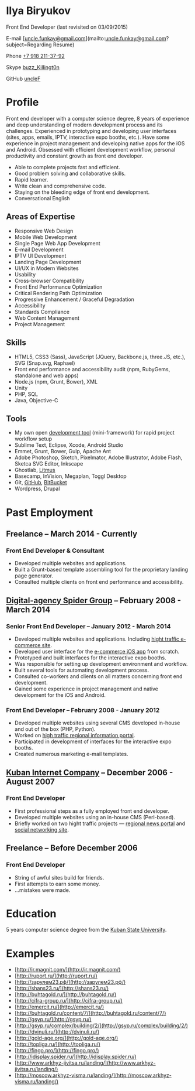 # Ilya Biryukov

Front End Developer (last revisited on 03/09/2015)

E-mail [uncle.funkay@gmail.com](mailto:uncle.funkay@gmail.com?subject=Regarding Resume)

Phone [+7 918 211-37-92](tel:+79182113792)

Skype [buzz_Killingt0n](skype:buzz_Killingt0n?chat)

GitHub [uncleF](https://github.com/uncleF)

# Profile

Front end developer with a computer science degree, 8 years of experience and deep understanding of modern development process and its challenges. Experienced in prototyping and developing user interfaces (sites, apps, emails, IPTV, interactive expo booths, etc.). Have some experience in project management and developing native apps for the iOS and Android. Obsessed with efficient development workflow, personal productivity and constant growth as front end developer.

*   Able to complete projects fast and efficient.
*   Good problem solving and collaborative skills.
*   Rapid learner.
*   Write clean and comprehensive code.
*   Staying on the bleeding edge of front end development.
*   Conversational English

## Areas of Expertise

*   Responsive Web Design
*   Mobile Web Development
*   Single Page Web App Development
*   E-mail Development
*   IPTV UI Development
*   Landing Page Development
*   UI/UX in Modern Websites
*   Usability
*   Cross-browser Compatibility
*   Front End Performance Optimization
*   Critical Rendering Path Optimization
*   Progressive Enhancement / Graceful Degradation
*   Accessibility
*   Standards Compliance
*   Web Content Management
*   Project Management

## Skills

*   HTML5, CSS3 (Sass), JavaScript (JQuery, Backbone.js, three.JS, etc.), SVG (Snap.svg, Raphael)
*   Front end performance and accessibility audit (npm, RubyGems, standalone and web apps)
*   Node.js (npm, Grunt, Bower), XML
*   Unity
*   PHP, SQL
*   Java, Objective-C

## Tools

*   My own open [development tool](https://github.com/uncleF/TemplateX) (mini-framework) for rapid project workflow setup
*   Sublime Text, Eclipse, Xcode, Android Studio
*   Emmet, Grunt, Bower, Gulp, Apache Ant
*   Adobe Photoshop, Sketch, Pixelmator, Adobe Illustrator, Adobe Flash, Sketca SVG Editor, Inkscape
*   Ghostlab, [Litmus](https://litmus.com)
*   Basecamp, InVision, Megaplan, Toggl Desktop
*   Git, [GitHub](https://github.com/), [BitBucket](https://bitbucket.org/)
*   Wordpress, Drupal

# Past Employment

## Freelance – March 2014 - Currently

### Front End Developer & Consultant

*   Developed multiple websites and applications.
*   Built a Grunt-based template assembling tool for the proprietary landing page generator.
*   Consulted multiple clients on front end performance and accessibility.

## [Digital-agency Spider Group](http://spider.ru/en/) – February 2008 - March 2014

### Senior Front End Developer – January 2012 - March 2014

*   Developed multiple websites and applications. Including [hight traffic e-commerce site](http://topliga.ru/).
*   Developed user interface for the [e-commerce iOS app](https://itunes.apple.com/us/app/fingo.-furniture.-try-before/id567070760?mt=8) from scratch.
*   Prototyped and built interfaces for the interactive expo booths.
*   Was responsible for setting up development environment and workflow.
*   Built several tools for automating development process.
*   Consulted co-workers and clients on all matters concerning front end development.
*   Gained some experience in project management and native development for the iOS and Android.

### Front End Developer – February 2008 - January 2012

*   Developed multiple websites using several CMS developed in-house and out of the box (PHP, Python).
*   Worked on [high traffic regional information portal](http://www.kuban.ru/).
*   Participated in development of interfaces for the interactive expo booths.
*   Created numerous marketing e-mail templates.

## [Kuban Internet Company](http://kubic.ru/) – December 2006 - August 2007

### Front End Developer

*   First professional steps as a fully employed front end developer.
*   Developed multiple websites using an in-house CMS (Perl-based).
*   Briefly worked on two hight traffic projects — [regional news portal](http://www.yuga.ru/) and [social networking site](http://www.diary.ru/).

## Freelance – Before December 2006

### Front End Developer

*   String of awful sites build for friends.
*   First attempts to earn some money.
*   ...mistakes were made.

# Education

5 years computer science degree from the [Kuban State University](http://www.kubsu.ru/en/).

# Examples

*   [http://ir.magnit.com/](http://ir.magnit.com/)
*   [http://ruport.ru/](http://ruport.ru/)
*   [http://зарулем23.рф/](http://зарулем23.рф/)
*   [http://shans23.ru/](http://shans23.ru/)
*   [http://buhtagold.ru/](http://buhtagold.ru/)
*   [http://cifra-group.ru/](http://cifra-group.ru/)
*   [http://emercit.ru/](http://emercit.ru/)
*   [http://buhtagold.ru/content/7/](http://buhtagold.ru/content/7/)
*   [http://gsyp.ru/](http://gsyp.ru/)
*   [http://gsyp.ru/complex/building/2/](http://gsyp.ru/complex/building/2/)
*   [http://dvinuli.ru/](http://dvinuli.ru/)
*   [http://gold-age.org/](http://gold-age.org/)
*   [http://topliga.ru/](http://topliga.ru/)
*   [http://fingo.pro/](http://fingo.pro/)
*   [http://idisplay.spider.ru/](http://idisplay.spider.ru/)
*   [http://www.arkhyz-jivitsa.ru/landing/](http://www.arkhyz-jivitsa.ru/landing/)
*   [http://moscow.arkhyz-visma.ru/landing/](http://moscow.arkhyz-visma.ru/landing/)